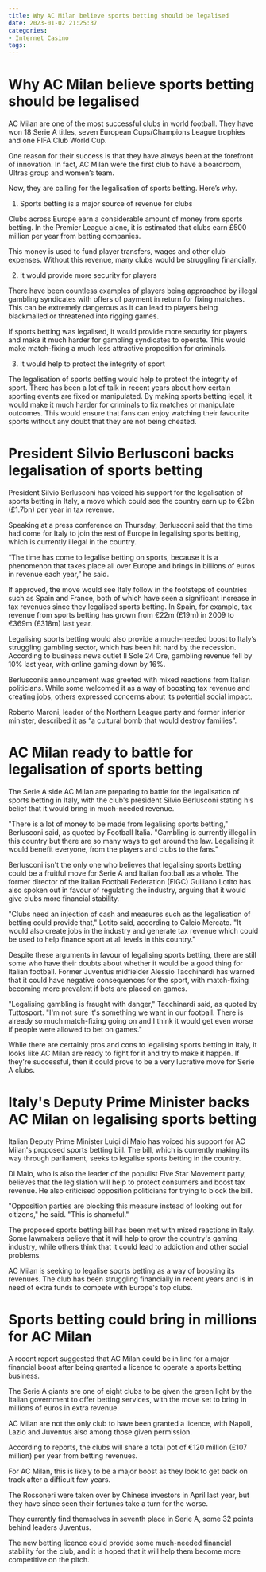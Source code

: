 ```yaml
---
title: Why AC Milan believe sports betting should be legalised
date: 2023-01-02 21:25:37
categories:
- Internet Casino
tags:
---
```



#  Why AC Milan believe sports betting should be legalised

AC Milan are one of the most successful clubs in world football. They have won 18 Serie A titles, seven European Cups/Champions League trophies and one FIFA Club World Cup.

One reason for their success is that they have always been at the forefront of innovation. In fact, AC Milan were the first club to have a boardroom, Ultras group and women’s team.

Now, they are calling for the legalisation of sports betting. Here’s why.

1) Sports betting is a major source of revenue for clubs

Clubs across Europe earn a considerable amount of money from sports betting. In the Premier League alone, it is estimated that clubs earn £500 million per year from betting companies.

This money is used to fund player transfers, wages and other club expenses. Without this revenue, many clubs would be struggling financially.

2) It would provide more security for players

There have been countless examples of players being approached by illegal gambling syndicates with offers of payment in return for fixing matches. This can be extremely dangerous as it can lead to players being blackmailed or threatened into rigging games.

If sports betting was legalised, it would provide more security for players and make it much harder for gambling syndicates to operate. This would make match-fixing a much less attractive proposition for criminals.

3) It would help to protect the integrity of sport

The legalisation of sports betting would help to protect the integrity of sport. There has been a lot of talk in recent years about how certain sporting events are fixed or manipulated. By making sports betting legal, it would make it much harder for criminals to fix matches or manipulate outcomes. This would ensure that fans can enjoy watching their favourite sports without any doubt that they are not being cheated.

#  President Silvio Berlusconi backs legalisation of sports betting

President Silvio Berlusconi has voiced his support for the legalisation of sports betting in Italy, a move which could see the country earn up to €2bn (£1.7bn) per year in tax revenue.

Speaking at a press conference on Thursday, Berlusconi said that the time had come for Italy to join the rest of Europe in legalising sports betting, which is currently illegal in the country.

“The time has come to legalise betting on sports, because it is a phenomenon that takes place all over Europe and brings in billions of euros in revenue each year,” he said.

If approved, the move would see Italy follow in the footsteps of countries such as Spain and France, both of which have seen a significant increase in tax revenues since they legalised sports betting. In Spain, for example, tax revenue from sports betting has grown from €22m (£19m) in 2009 to €369m (£318m) last year.

Legalising sports betting would also provide a much-needed boost to Italy’s struggling gambling sector, which has been hit hard by the recession. According to business news outlet Il Sole 24 Ore, gambling revenue fell by 10% last year, with online gaming down by 16%.

Berlusconi’s announcement was greeted with mixed reactions from Italian politicians. While some welcomed it as a way of boosting tax revenue and creating jobs, others expressed concerns about its potential social impact.

Roberto Maroni, leader of the Northern League party and former interior minister, described it as “a cultural bomb that would destroy families”.

#  AC Milan ready to battle for legalisation of sports betting

The Serie A side AC Milan are preparing to battle for the legalisation of sports betting in Italy, with the club's president Silvio Berlusconi stating his belief that it would bring in much-needed revenue.

"There is a lot of money to be made from legalising sports betting," Berlusconi said, as quoted by Football Italia. "Gambling is currently illegal in this country but there are so many ways to get around the law. Legalising it would benefit everyone, from the players and clubs to the fans."

Berlusconi isn't the only one who believes that legalising sports betting could be a fruitful move for Serie A and Italian football as a whole. The former director of the Italian Football Federation (FIGC) Guiliano Lotito has also spoken out in favour of regulating the industry, arguing that it would give clubs more financial stability.

"Clubs need an injection of cash and measures such as the legalisation of betting could provide that," Lotito said, according to Calcio Mercato. "It would also create jobs in the industry and generate tax revenue which could be used to help finance sport at all levels in this country."

Despite these arguments in favour of legalising sports betting, there are still some who have their doubts about whether it would be a good thing for Italian football. Former Juventus midfielder Alessio Tacchinardi has warned that it could have negative consequences for the sport, with match-fixing becoming more prevalent if bets are placed on games.

"Legalising gambling is fraught with danger," Tacchinardi said, as quoted by Tuttosport. "I'm not sure it's something we want in our football. There is already so much match-fixing going on and I think it would get even worse if people were allowed to bet on games."

While there are certainly pros and cons to legalising sports betting in Italy, it looks like AC Milan are ready to fight for it and try to make it happen. If they're successful, then it could prove to be a very lucrative move for Serie A clubs.

#  Italy's Deputy Prime Minister backs AC Milan on legalising sports betting

Italian Deputy Prime Minister Luigi di Maio has voiced his support for AC Milan's proposed sports betting bill. The bill, which is currently making its way through parliament, seeks to legalise sports betting in the country.

Di Maio, who is also the leader of the populist Five Star Movement party, believes that the legislation will help to protect consumers and boost tax revenue. He also criticised opposition politicians for trying to block the bill.

"Opposition parties are blocking this measure instead of looking out for citizens," he said. "This is shameful."

The proposed sports betting bill has been met with mixed reactions in Italy. Some lawmakers believe that it will help to grow the country's gaming industry, while others think that it could lead to addiction and other social problems.

AC Milan is seeking to legalise sports betting as a way of boosting its revenues. The club has been struggling financially in recent years and is in need of extra funds to compete with Europe's top clubs.

#  Sports betting could bring in millions for AC Milan

A recent report suggested that AC Milan could be in line for a major financial boost after being granted a licence to operate a sports betting business.

The Serie A giants are one of eight clubs to be given the green light by the Italian government to offer betting services, with the move set to bring in millions of euros in extra revenue.

AC Milan are not the only club to have been granted a licence, with Napoli, Lazio and Juventus also among those given permission.

According to reports, the clubs will share a total pot of €120 million (£107 million) per year from betting revenues.

For AC Milan, this is likely to be a major boost as they look to get back on track after a difficult few years.

The Rossoneri were taken over by Chinese investors in April last year, but they have since seen their fortunes take a turn for the worse.

They currently find themselves in seventh place in Serie A, some 32 points behind leaders Juventus.

The new betting licence could provide some much-needed financial stability for the club, and it is hoped that it will help them become more competitive on the pitch.